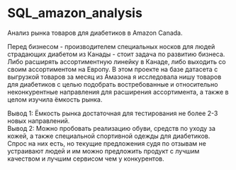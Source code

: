 # SQL_amazon_analysis
Анализ рынка товаров для диабетиков в Amazon Canada.

Перед бизнесом - производителем специальных носков для людей страдающих диабетом из Канады - стоит задача по развитию бизнеса. Либо расширять ассортиментную линейку в Канаде, либо выходить со своим ассортиментом на Европу. 
В этом проекте на базе датасета с выгрузкой товаров за месяц из Амазона я исследовала нишу товаров для диабетиков с целью подобрать востребованные и относительно неконкурентные направления для расширения ассортимента, а также в целом изучила ёмкость рынка.

Вывод 1: Ёмкость рынка достаточная для тестирования не более 2-3 новых направлений.  
Вывод 2: Можно пробовать реализацию обуви, средств по уходу за кожей, а также специальной спортивной одежды для диабетиков. Спрос на них есть, но текущие предложения судя по отзывам не устраивают людей и им можно предложить продукт с лучшим качеством и лучшим сервисом чем у конкурентов.
